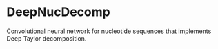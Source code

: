 # DeepNucDecomp
Convolutional neural network for nucleotide sequences that implements Deep Taylor decomposition.
